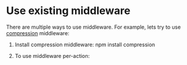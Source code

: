 # Use existing middleware

There are multiple ways to use middleware. For example, lets try to use [compression](https://github.com/expressjs/compression) middleware:

1. Install compression middleware: npm install compression

2. To use middleware per-action:
